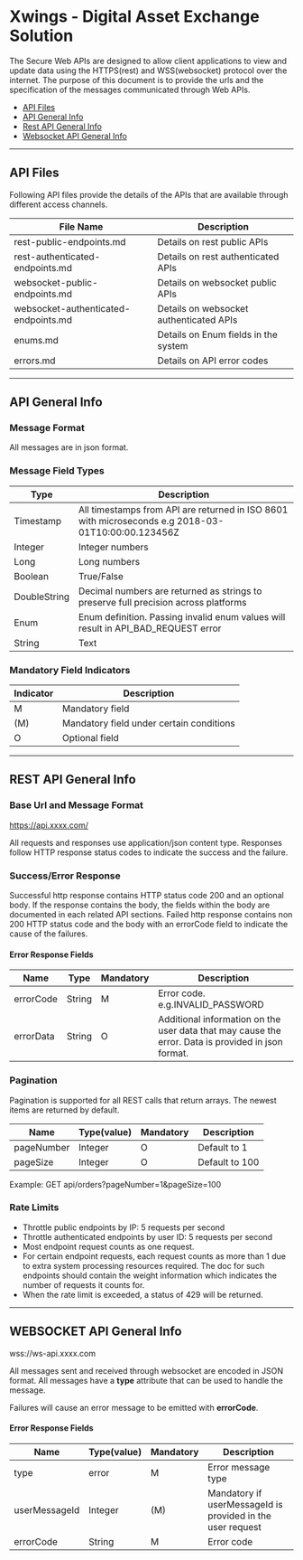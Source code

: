 # Xwings - Digital Asset Exchange Solution

The Secure Web APIs are designed to allow client applications to view and update data using the HTTPS(rest) and WSS(websocket)
protocol over the internet. The purpose of this document is to provide the urls and the specification of the messages
communicated through Web APIs.

* [API Files](#apiFiles)
* [API General Info](#apiGeneralInfo)
* [Rest API General Info](#restApi)
* [Websocket API General Info](#websocketApi)

<a name="apiFiles" id="apiFiles"> </a>

---
## API Files
Following API files provide the details of the APIs that are available through different access channels.

File Name                             | Description
------------------------------------- | ---------------------------------------
rest-public-endpoints.md              | Details on rest public APIs
rest-authenticated-endpoints.md       | Details on rest authenticated APIs
websocket-public-endpoints.md         | Details on websocket public APIs
websocket-authenticated-endpoints.md  | Details on websocket authenticated APIs
enums.md                              | Details on Enum fields in the system
errors.md                             | Details on API error codes

<a name="apiGeneralInfo" id="apiGeneralInfo"> </a>

---
## API General Info

### Message Format
All messages are in json format.

### Message Field Types

Type         | Description
------------ | ------------
Timestamp    | All timestamps from API are returned in ISO 8601 with microseconds e.g 2018-03-01T10:00:00.123456Z
Integer      | Integer numbers
Long         | Long numbers
Boolean      | True/False
DoubleString | Decimal numbers are returned as strings to preserve full precision across platforms
Enum         | Enum definition.  Passing invalid enum values will result in API_BAD_REQUEST error
String       | Text

### Mandatory Field Indicators

Indicator    | Description
------------ | ------------
M            | Mandatory field
(M)          | Mandatory field under certain conditions
 O           | Optional field

<a name="restApi" id="restApi"> </a>

---
## REST API General Info

### Base Url and Message Format

https://api.xxxx.com/

All requests and responses use application/json content type. Responses	follow HTTP response status codes to indicate
the success and the failure.

### Success/Error Response

Successful http response contains HTTP status code 200 and an optional body. If the response contains the body,
the fields within the body are documented in each related API sections.  Failed http response contains non 200 HTTP status
code and the body with an errorCode field to indicate the cause of the failures.

#### Error Response Fields

Name         | Type        | Mandatory | Description
------------ | ------------| ----------| -----------------------------------------------------------------------------------------
errorCode    | String      | M         | Error code. e.g.INVALID_PASSWORD
errorData    | String      | O         | Additional information on the user data that may cause the error.  Data is provided in json format.

### Pagination

Pagination is supported for all REST calls that return arrays. The newest items are returned by default.

Name	   | Type(value)| Mandatory| Description
-----------| -----------|----------|-------------------
pageNumber | Integer    | O        | Default to 1
pageSize   | Integer    | O	       | Default to 100

Example: GET api/orders?pageNumber=1&pageSize=100

### Rate Limits

* Throttle public endpoints by IP: 5 requests per second
* Throttle authenticated endpoints by user ID: 5 requests per second
* Most endpoint request counts as one request. 
* For certain endpoint requests, each request counts as more than 1 due to extra system processing resources required.  The doc for such endpoints should contain the weight information which indicates the number of requests it counts for.
* When the rate limit is exceeded, a status of 429 will be returned.

<a name="websocketApi" id="websocketApi"> </a>

---
## WEBSOCKET API General Info

wss://ws-api.xxxx.com

All messages sent and received through websocket are encoded in JSON
format. All messages have a **type** attribute that can be used to
handle the message.

Failures will cause an error message to be emitted with **errorCode**.

#### Error Response Fields
Name          | Type(value) | Mandatory |Description
--------------|-------------|-----------|---------------------------
type          | error       | M         | Error message type
userMessageId |	Integer	    |(M)	    | Mandatory if userMessageId is provided in the user request
errorCode	  | String      | M	        | Error code

